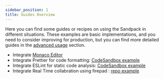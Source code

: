 ```yaml
---
sidebar_position: 1
title: Guides Overview
---
```


Here you can find some guides or recipes on using the Sandpack in different situations. These examples are basic implementations, and you need to consider improving for production, but you can find more detailed guides in the [advanced usage](/advanced-usage/provider) section.

- Integrate [Monaco Editor](../guides/integrate-monaco-editor.md)
- Integrate Prettier for code formatting: [CodeSandbox example](https://codesandbox.io/s/sandpack-prettier-1po91?file=/src/App.js)
- Integrate ESLint for static code analysis: [CodeSandbox example](https://codesandbox.io/s/sandpack-eslint-vztlt?file=/src/App.tsx)
- Integrate Real Time collabration using firepad : [repo example](https://github.com/hussamkhatib/Real-time-collaborative-sandpack)
